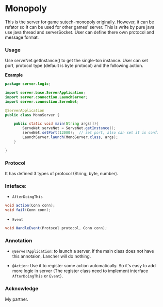 # Monopoly

This is the server for game sutech-monopoly originally. However, it can be refator so It can be used for other games' server.
This is write by pure java use java thread and serverSocket. User can define there own protocol and message format.

### Usage
Use serveNet.getInstance() to get the single-ton instance. User can set port, protocol type (default is byte protocol) and the following action.

**Example**
```java
package server.logic;

import server.base.ServerApplication;
import server.connection.LaunchServer;
import server.connection.ServeNet;

@ServerApplication
public class MonoServer {

    public static void main(String args[]){
        ServeNet serveNet = ServeNet.getInstance();
        serveNet.setPort(12000);  // set port, also can set it in configuration file.
        LaunchServer.launch(MonoServer.class, args);
    }

}
```

### Protocol
It has defined 3 types of protocol (String, byte, number).


### Inteface: 
- `AfterDoingThis`

```java
void action(Conn conn);
void fail(Conn conn);
```

- `Event`
```java
void HandleEvent(Protocol protocol, Conn conn);
```

### Annotation
- `@ServerApplication`:
to launch a server, if the main class does not have this annotaion, Lancher will do nothing.

- `@Action`:
Use it to register some action automatically. So it's easy to add more logic in server (The register class need to implement interface `AfterDoingThis` or `Event`).

### Acknowledge

My partner.
